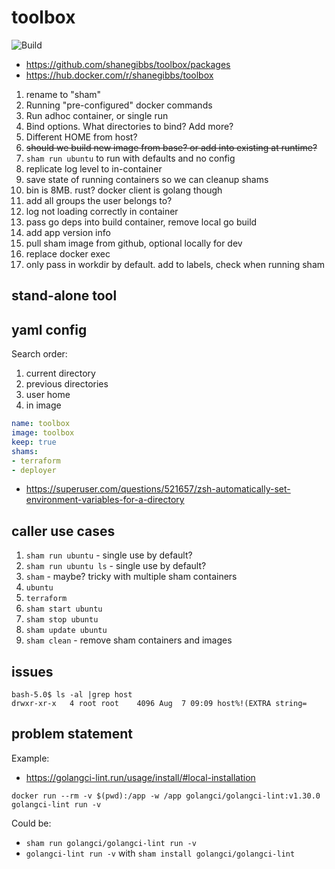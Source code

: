 # toolbox

![Build](https://github.com/shanegibbs/toolbox/workflows/Build/badge.svg)

* <https://github.com/shanegibbs/toolbox/packages>
* <https://hub.docker.com/r/shanegibbs/toolbox>

1. rename to "sham"
1. Running "pre-configured" docker commands
1. Run adhoc container, or single run
1. Bind options. What directories to bind? Add more?
1. Different HOME from host?
1. ~~should we build new image from base? or add into existing at runtime?~~
1. `sham run ubuntu` to run with defaults and no config
1. replicate log level to in-container
1. save state of running containers so we can cleanup shams
1. bin is 8MB. rust? docker client is golang though
1. add all groups the user belongs to?
1. log not loading correctly in container
1. pass go deps into build container, remove local go build
1. add app version info
1. pull sham image from github, optional locally for dev
1. replace docker exec
1. only pass in workdir by default. add to labels, check when running sham

## stand-alone tool

## yaml config

Search order:

1. current directory
1. previous directories
1. user home
1. in image

```yaml
name: toolbox
image: toolbox
keep: true
shams:
- terraform
- deployer
```

* <https://superuser.com/questions/521657/zsh-automatically-set-environment-variables-for-a-directory>

## caller use cases

1. `sham run ubuntu` - single use by default?
1. `sham run ubuntu ls` - single use by default?
1. `sham` - maybe? tricky with multiple sham containers
1. `ubuntu`
1. `terraform`
1. `sham start ubuntu`
1. `sham stop ubuntu`
1. `sham update ubuntu`
1. `sham clean` - remove sham containers and images

## issues

```shell
bash-5.0$ ls -al |grep host
drwxr-xr-x   4 root root    4096 Aug  7 09:09 host%!(EXTRA string=
```

## problem statement

Example:

* <https://golangci-lint.run/usage/install/#local-installation>

```shell
docker run --rm -v $(pwd):/app -w /app golangci/golangci-lint:v1.30.0 golangci-lint run -v
```

Could be:
* `sham run golangci/golangci-lint run -v`
* `golangci-lint run -v` with `sham install golangci/golangci-lint`
